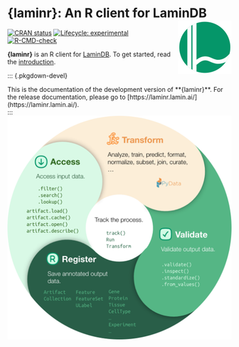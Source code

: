 # {laminr}: An R client for LaminDB <a href="index.html"><img src="man/figures/logo.png" align="right" height="120" alt="laminr website" /></a>

<!-- badges: start -->
[![CRAN status](https://www.r-pkg.org/badges/version/laminr)](https://CRAN.R-project.org/package=laminr)
[![Lifecycle: experimental](https://img.shields.io/badge/lifecycle-experimental-orange.svg)](https://lifecycle.r-lib.org/articles/stages.html#experimental)
[![R-CMD-check](https://github.com/laminlabs/laminr/actions/workflows/R-CMD-check.yaml/badge.svg)](https://github.com/laminlabs/laminr/actions/workflows/R-CMD-check.yaml)
<!-- badges: end -->

**{laminr}** is an R client for [LaminDB](https://lamin.ai).
To get started, read the [introduction](articles/introduction.html).

::: {.pkgdown-devel}
<div class="alert alert-primary" role="alert">
This is the documentation of the development version of **{laminr}**.
For the release documentation, please go to [https://laminr.lamin.ai/](https://laminr.lamin.ai/).
</div>
:::

<div style="text-align:center;"><img src="man/figures/wheel.svg" /></div>
